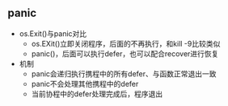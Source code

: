 ## panic
- os.Exit()与panic对比
    - os.EXit()立即关闭程序，后面的不再执行，和kill -9比较类似
    - panic()，后面可以执行defer，也可以配合recover进行恢复
- 机制
    - panic会递归执行携程中的所有defer、与函数正常退出一致
    - panic不会处理其他携程中的defer
    - 当前协程中的defer处理完成后，程序退出